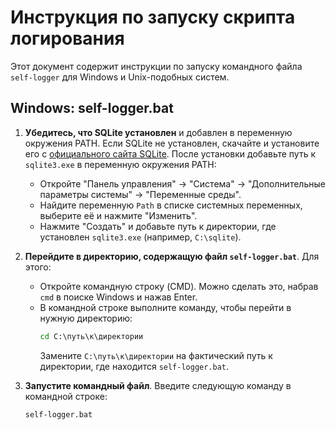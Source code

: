 # Инструкция по запуску скрипта логирования

Этот документ содержит инструкции по запуску командного файла `self-logger` для Windows и Unix-подобных систем.

## Windows: self-logger.bat

1. **Убедитесь, что SQLite установлен** и добавлен в переменную окружения PATH. Если SQLite не установлен, скачайте и установите его с [официального сайта SQLite](https://www.sqlite.org/download.html). После установки добавьте путь к `sqlite3.exe` в переменную окружения PATH:
    - Откройте "Панель управления" → "Система" → "Дополнительные параметры системы" → "Переменные среды".
    - Найдите переменную `Path` в списке системных переменных, выберите её и нажмите "Изменить".
    - Нажмите "Создать" и добавьте путь к директории, где установлен `sqlite3.exe` (например, `C:\sqlite`).

2. **Перейдите в директорию, содержащую файл `self-logger.bat`**. Для этого:
    - Откройте командную строку (CMD). Можно сделать это, набрав `cmd` в поиске Windows и нажав Enter.
    - В командной строке выполните команду, чтобы перейти в нужную директорию:
      ```cmd
      cd C:\путь\к\директории
      ```
      Замените `C:\путь\к\директории` на фактический путь к директории, где находится `self-logger.bat`.
3. **Запустите командный файл**. Введите следующую команду в командной строке:
   ```cmd
   self-logger.bat